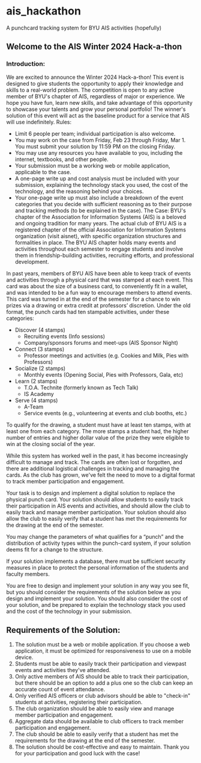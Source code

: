 # ais_hackathon

A punchcard tracking system for BYU AIS activities (hopefully)

## Welcome to the AIS Winter 2024 Hack-a-thon
### Introduction:
We are excited to announce the Winter 2024 Hack-a-thon! This event is designed to give students the opportunity to apply their knowledge and skills to a real-world problem. The competition is open to any active member of BYU's chapter of AIS, regardless of major or experience. We hope you have fun, learn new skills, and take advantage of this opportunity to showcase your talents and grow your personal portfolio! The winner's solution of this event will act as the baseline product for a service that AIS will use indefinitely.
Rules:
- Limit 6 people per team; individual participation is also welcome.
- You may work on the case from Friday, Feb 23 through Friday, Mar 1.
You must submit your solution by 11:59 PM on the closing Friday.
- You may use any resources you have available to you, including the
internet, textbooks, and other people.
- Your submission must be a working web or mobile application,
applicable to the case.
- A one-page write up and cost analysis must be included with your
submission, explaining the technology stack you used, the cost of the
technology, and the reasoning behind your choices.
- Your one-page write up must also include a breakdown of the event
categories that you decide with sufficient reasoning as to their purpose and tracking methods (to be explained in the case).
The Case:
BYU's chapter of the Association for Information Systems (AIS) is a beloved and ongoing tradition for many years. The actual club of BYU AIS is a registered chapter of the official Association for Information Systems organization (visit aisnet), with specific organization structures and formalities in place. The BYU AIS chapter holds many events and activities throughout each semester to engage students and involve them in friendship-building activities, recruiting efforts, and professional development.

In past years, members of BYU AIS have been able to keep track of events and activities through a physical card that was stamped at each event. This card was about the size of a business card, to conveniently fit in a wallet, and was intended to be a fun way to encourage members to attend events. This card was turned in at the end of the semester for a chance to win prizes via a drawing or extra credit at professors’ discretion.
Under the old format, the punch cards had ten stampable activities, under these categories:
- Discover (4 stamps)
  - Recruiting events (Info sessions)
  - Company/sponsors forums and meet-ups (AIS Sponsor Night)
- Connect (3 stamps)
  - Professor meetings and activities (e.g. Cookies and Milk, Pies
  with Professors) 
- Socialize (2 stamps)
  - Monthly events (Opening Social, Pies with Professors, Gala, etc)
- Learn (2 stamps)
  - T.O.A. Technite (formerly known as Tech Talk)
  - IS Academy
- Serve (4 stamps)
  - A-Team
  - Service events (e.g., volunteering at events and club booths, etc.)
  
To qualify for the drawing, a student must have at least ten stamps, with at least one from each category. The more stamps a student had, the higher number of entries and higher dollar value of the prize they were eligible to win at the closing social of the year.

While this system has worked well in the past, it has become increasingly difficult to manage and track. The cards are often lost or forgotten, and there are additional logistical challenges in tracking and managing the cards. As the club has grown, we've felt the need to move to a digital format to track member participation and engagement. 

Your task is to design and implement a digital solution to replace the physical punch card. Your solution should allow students to easily track their participation in AIS events and activities, and should allow the club to easily track and manage member participation. Your solution should also allow the club to easily verify that a student has met the requirements for the drawing at the end of the semester.

You may change the parameters of what qualifies for a “punch” and the distribution of activity types within the punch-card system, if your solution deems fit for a change to the structure.

If your solution implements a database, there must be sufficient security measures in place to protect the personal information of the students and faculty members.

You are free to design and implement your solution in any way you see fit, but you should consider the requirements of the solution below as you design and implement your solution. You should also consider the cost of your solution, and be prepared to explain the technology stack you used and the cost of the technology in your submission.
## Requirements of the Solution:
1. The solution must be a web or mobile application. If you choose a web application, it must be optimized for responsiveness to use on a mobile device.
2. Students must be able to easily track their participation and viewpast events and activities they've attended.
3. Only active members of AIS should be able to track their participation, but there should be an option to add a plus one so the club can keep an accurate count of event attendance.
4. Only verified AIS officers or club advisors should be able to "check-in" students at activities, registering their participation.
5. The club organization should be able to easily view and manage member participation and engagement.
6. Aggregate data should be available to club officers to track member participation and engagement.
7. The club should be able to easily verify that a student has met the requirements for the drawing at the end of the semester.
8. The solution should be cost-effective and easy to maintain.
   Thank you for your participation and good luck with the case!

